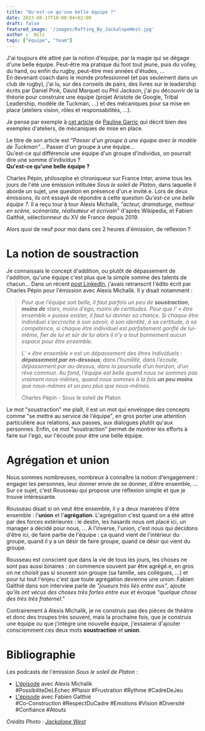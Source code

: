 ```yaml
---
title: "Qu'est-ce qu'une belle équipe ?"
date: 2023-08-17T10:08:04+02:00
draft: false
featured_image: '/images/Rafting_By_JackalopeWest.jpg'
author :  Nils
tags: ["équipe", "team"]
---
```


J'ai toujours été attiré par la notion d'équipe, par la magie qui se dégage d'une belle équipe. Peut-être ma pratique du foot tout jeune, puis du volley, du hand, ou enfin du rugby, peut-être mes années d'études, ...   
En devenant coach dans le monde professionnel (et pas seulement dans un club de rugby), j'ai lu, sur des conseils de pairs, des livres sur le leadership écrits par Daniel Pink, David Marquet ou Phil Jackson, j'ai pu découvrir de la théorie pour construire une équipe (projet Aristote de Google, Tribal Leadership, modèle de Tuckman, ...) et des mécaniques pour sa mise en place (ateliers vision, rôles et responsabilités, ...). 

Je pense par exemple à [cet article](https://www.le-lab-de-pauline.com/blog/passer-d-un-groupe-a-une-equipe-avec-le-modele-de-tuckman) de [Pauline Garric](https://www.le-lab-de-pauline.com/#qui-suis-je) qui décrit bien des exemples d'ateliers, de mécaniques de mise en place.

Le titre de son article est *"Passer d'un groupe à une équipe avec le modèle de Tuckman"*... Passer d'un groupe à une équipe...  
Qu'est-ce qui différencie une équipe d'un groupe d'individus, on pourrait dire une somme d'individus ?  
**Qu'est-ce qu'une belle équipe ?**

Charles Pépin, philosophe et chroniqueur sur France Inter, anime tous les jours de l'été une émission intitulée *Sous le soleil de Platon*, dans laquelle il aborde un sujet, une question en présence d'un.e invité.e. Lors de deux émissions, ils ont essayé de répondre à cette question *Qu'est-ce une belle équipe ?*. Il a reçu tour à tour Alexis Michalik, *"acteur, dramaturge, metteur en scène, scénariste, réalisateur et écrivain"* d'après Wikipedia, et Fabien Galthié, sélectionneur du XV de France depuis 2019.

Alors quoi de neuf pour moi dans ces 2 heures d'émission, de réflexion ?

# La notion de soustraction

Je connaissais le concept d'addition, ou plutôt de dépassement de l'addition, qu'une équipe c'est plus que la simple somme des talents de chacun... Dans un  récent [post LinkedIn](https://www.linkedin.com/posts/nilslesieur_equipe-etreensemble-ego-activity-7088071429224583168-ZtG7?utm_source=share&utm_medium=member_desktop), j'avais retranscrit l'édito écrit par Charles Pépin pour l'émission avec Alexis Michalik. Il y disait notamment :

> *Pour que l’équipe soit belle, il faut parfois un peu de **soustraction**, **moins de** stars, moins d’ego, moins de certitudes. Pour que l’ « être ensemble » puisse exister, il faut lui donner sa chance. Si chaque être individuel s’accroche à son savoir, à son identité, à sa certitude, à sa compétence, si chaque être individuel est parfaitement gonflé de lui-même, fier de lui et sûr de lui alors il n’y a tout bonnement aucun espace pour être ensemble.*
>
> *L’ « être ensemble » est un dépassement des êtres individuels : **dépassement par en-dessous**, dans l’humilité, dans l’écoute, dépassement par au-dessus, dans la poursuite d’un horizon, d’un rêve commun.
Au fond, l’équipe est belle quand nous ne sommes pas vraiment nous-mêmes, quand nous sommes à la fois **un peu moins** que nous-mêmes et un peu plus que nous-mêmes.*  
>
> Charles Pépin - Sous le soleil de Platon

Le mot "soustraction" me plaît, il est un mot qui enveloppe des concepts comme "se mettre au service de l'équipe", en gros porter une attention particulière aux relations, aux passes, aux dialogues plutôt qu'aux personnes.
Enfin, ce mot "soustraction" permet de montrer les efforts à faire sur l'ego, sur l'écoute pour être une belle équipe.


# Agrégation et union

Nous sommes nombreuses, nombreux à connaître la notion d'engagement : engager les personnes, leur donner envie de se donner, d'être ensemble, ... Sur ce sujet, c'est Rousseau qui propose une réflexion simple et que je trouve intéressante.

Rousseau disait si on veut être ensemble, il y a deux manières d'être ensemble : l'**union** et l'**agrégation**. L'agrégation c'est quand on a été attiré par des forces extérieures : le destin, les hasards nous ont placé ici, un manager a décidé pour nous, ...
A l'inverse, l'union, c'est nous qui décidons d'être ici, de faire partie de l'équipe : ça quand vient de l'intérieur du groupe, quand il y a un désir de faire groupe, quand ce désir qui vient du groupe.

Rousseau est conscient que dans la vie de tous les jours, les choses ne sont pas aussi binaires : on commence souvent par être agrégé.e, en gros on ne choisit pas si souvent son groupe (sa famille, ses collègues, ...) et pour lui tout l'enjeu c'est que toute agrégation devienne une union. Fabien Galthié dans son interview parle de *"joueurs très liés entre eux"*, ajoute *qu'ils ont vécus des choses très fortes entre eux* et évoque *"quelque chose des très très fraternel."*  
  
  

Contrairement à Alexis Michalik, je ne construis pas des pièces de théâtre et donc des troupes très souvent, mais la prochaine fois, que je construis une équipe ou que j'intègre une nouvelle équipe, j'essaierai d'ajouter consciemment ces deux mots **soustraction** et **union**.

<!-- # La non-perfection

Fabien Galthié raconte que parfois *"on nous disait : on a gagné mais on n'a pas rendu la copie parfaite"* et ajoute *"mais moi ça m'est égal la copie parfaite, on n'est pas dans ce système scolaire où on attend de nous la très bonne note, ce qui est important pour nous c'est gagner le match."* 

Avec d'autres mots, Alexis Michalik conseille de *"choisir vite"* car *"plus on choisira vite [...] et plus on aura vraiment du temps pour les choses importantes"* et ajoute que *"si on se plante c'est pas grave. On peut revenir dessus, c'est pas grave. On se sera planté un petit peu, c'est pas grave."*

Je précise que la non-perfection n'empêche pas la rercherche d'excellence. -->

# Bibliographie 

Les podcasts de l'émission *Sous le soleil de Platon* :   
- [L'épisode](https://www.radiofrance.fr/franceinter/podcasts/sous-le-soleil-de-platon/sous-le-soleil-de-platon-du-vendredi-15-juillet-2022-2138294) avec Alexis Michalik  
#PossibiliteDeLEchec #Plaisir #Frustration #Rythme #CadreDeJeu
- [L'épisode](https://www.radiofrance.fr/franceinter/podcasts/sous-le-soleil-de-platon/sous-le-soleil-de-platon-du-vendredi-11-aout-2023-8341657) avec Fabien Galthié  
#Co-Construction #RespectDuCadre #Emotions #Vision #Diversité #Confiance #Atouts


*Crédits Photo : [Jackalope West](https://unsplash.com/fr/@jackalope_west)*
